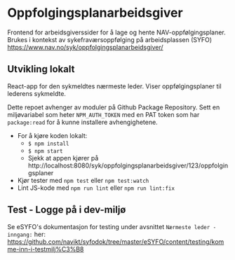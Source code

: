 # Oppfolgingsplanarbeidsgiver

Frontend for arbeidsgiverssider for å lage og hente NAV-oppfølgingsplaner. Brukes
i kontekst av sykefraværsoppfølging på arbeidsplassen (SYFO) https://www.nav.no/syk/oppfolgingsplanarbeidsgiver/

## Utvikling lokalt

React-app for den sykmeldtes nærmeste leder. Viser oppfølgingsplaner til lederens sykmeldte.

Dette repoet avhenger av moduler på Github Package Repository. Sett en miljøvariabel som heter `NPM_AUTH_TOKEN` med en PAT token som har `package:read` for å kunne installere avhengighetene.

- For å kjøre koden lokalt:
  - `$ npm install`
  - `$ npm start`
  - Sjekk at appen kjører på http://localhost:8080/syk/oppfolgingsplanarbeidsgiver/123/oppfolgingsplaner
- Kjør tester med `npm test` eller `npm test:watch`
- Lint JS-kode med `npm run lint` eller `npm run lint:fix`

## Test - Logge på i dev-miljø

Se eSYFO's dokumentasjon for testing under avsnittet `Nærmeste leder - inngang:` her: https://github.com/navikt/syfodok/tree/master/eSYFO/content/testing/komme-inn-i-testmilj%C3%B8
